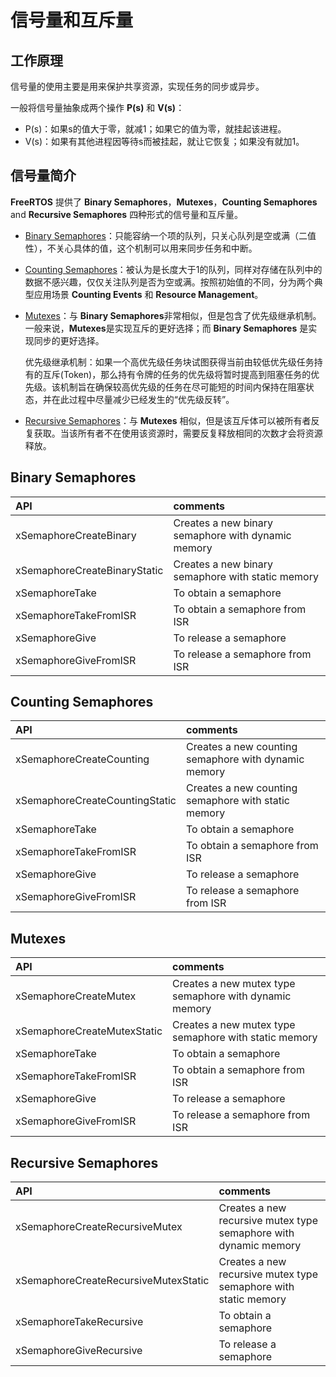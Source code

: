 # 信号量和互斥量

## 工作原理

信号量的使用主要是用来保护共享资源，实现任务的同步或异步。

一般将信号量抽象成两个操作 **P(s)** 和 **V(s)**：
 - P(s)：如果s的值大于零，就减1；如果它的值为零，就挂起该进程。
 - V(s)：如果有其他进程因等待s而被挂起，就让它恢复；如果没有就加1。

## 信号量简介 

**FreeRTOS** 提供了 **Binary Semaphores**，**Mutexes**，**Counting Semaphores** and **Recursive Semaphores** 四种形式的信号量和互斥量。

 - [Binary Semaphores][1]：只能容纳一个项的队列，只关心队列是空或满（二值性），不关心具体的值，这个机制可以用来同步任务和中断。
 - [Counting Semaphores][2]：被认为是长度大于1的队列，同样对存储在队列中的数据不感兴趣，仅仅关注队列是否为空或满。按照初始值的不同，分为两个典型应用场景  **Counting Events** 和 **Resource Management**。
 - [Mutexes][3]：与 **Binary Semaphores**非常相似，但是包含了优先级继承机制。一般来说，**Mutexes**是实现互斥的更好选择；而 **Binary Semaphores** 是实现同步的更好选择。

    优先级继承机制：如果一个高优先级任务块试图获得当前由较低优先级任务持有的互斥(Token)，那么持有令牌的任务的优先级将暂时提高到阻塞任务的优先级。该机制旨在确保较高优先级的任务在尽可能短的时间内保持在阻塞状态，并在此过程中尽量减少已经发生的“优先级反转”。

 - [Recursive Semaphores][4]：与 **Mutexes** 相似，但是该互斥体可以被所有者反复获取。当该所有者不在使用该资源时，需要反复释放相同的次数才会将资源释放。

## **Binary Semaphores**

| API | comments |
| :--- | :--- |
| xSemaphoreCreateBinary | Creates a new binary semaphore with dynamic memory |
| xSemaphoreCreateBinaryStatic | Creates a new binary semaphore with static memory |
| xSemaphoreTake | To obtain a semaphore |
| xSemaphoreTakeFromISR | To obtain a semaphore from ISR |
| xSemaphoreGive | To release a semaphore |
| xSemaphoreGiveFromISR | To release a semaphore from ISR |

## **Counting Semaphores**

| API | comments |
| :--- | :--- |
| xSemaphoreCreateCounting | Creates a new counting semaphore with dynamic memory |
| xSemaphoreCreateCountingStatic | Creates a new counting semaphore with static memory |
| xSemaphoreTake | To obtain a semaphore |
| xSemaphoreTakeFromISR | To obtain a semaphore from ISR |
| xSemaphoreGive | To release a semaphore |
| xSemaphoreGiveFromISR | To release a semaphore from ISR |

## **Mutexes**

| API | comments |
| :--- | :--- |
| xSemaphoreCreateMutex | Creates a new mutex type semaphore with dynamic memory |
| xSemaphoreCreateMutexStatic | Creates a new mutex type semaphore with static memory |
| xSemaphoreTake | To obtain a semaphore |
| xSemaphoreTakeFromISR | To obtain a semaphore from ISR |
| xSemaphoreGive | To release a semaphore |
| xSemaphoreGiveFromISR | To release a semaphore from ISR |

## **Recursive Semaphores**

| API | comments |
| :--- | :--- |
| xSemaphoreCreateRecursiveMutex | Creates a new recursive mutex type semaphore with dynamic memory |
| xSemaphoreCreateRecursiveMutexStatic | Creates a new recursive mutex type semaphore with static memory |
| xSemaphoreTakeRecursive | To obtain a semaphore |
| xSemaphoreGiveRecursive | To release a semaphore |

 [1]: https://www.freertos.org/Embedded-RTOS-Binary-Semaphores.html
 [2]: https://www.freertos.org/Real-time-embedded-RTOS-Counting-Semaphores.html
 [3]: https://www.freertos.org/Real-time-embedded-RTOS-mutexes.html
 [4]: https://www.freertos.org/RTOS-Recursive-Mutexes.html
